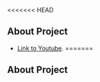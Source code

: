 <<<<<<< HEAD


## About Project



- [Link to Youtube](https://www.youtube.com/watch?v=j-lVevL_72E).
=======
## About Project


